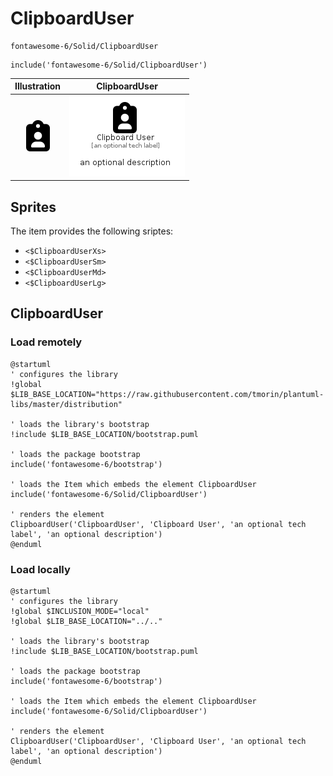 # ClipboardUser


```text
fontawesome-6/Solid/ClipboardUser
```

```text
include('fontawesome-6/Solid/ClipboardUser')
```



| Illustration | ClipboardUser |
| :---: | :---: |
| ![illustration for Illustration](../../fontawesome-6/Solid/ClipboardUser.png) | ![illustration for ClipboardUser](../../fontawesome-6/Solid/ClipboardUser.Local.png) |



## Sprites
The item provides the following sriptes:

- `<$ClipboardUserXs>`
- `<$ClipboardUserSm>`
- `<$ClipboardUserMd>`
- `<$ClipboardUserLg>`





## ClipboardUser

### Load remotely
```plantuml
@startuml
' configures the library
!global $LIB_BASE_LOCATION="https://raw.githubusercontent.com/tmorin/plantuml-libs/master/distribution"

' loads the library's bootstrap
!include $LIB_BASE_LOCATION/bootstrap.puml

' loads the package bootstrap
include('fontawesome-6/bootstrap')

' loads the Item which embeds the element ClipboardUser
include('fontawesome-6/Solid/ClipboardUser')

' renders the element
ClipboardUser('ClipboardUser', 'Clipboard User', 'an optional tech label', 'an optional description')
@enduml
```

### Load locally
```plantuml
@startuml
' configures the library
!global $INCLUSION_MODE="local"
!global $LIB_BASE_LOCATION="../.."

' loads the library's bootstrap
!include $LIB_BASE_LOCATION/bootstrap.puml

' loads the package bootstrap
include('fontawesome-6/bootstrap')

' loads the Item which embeds the element ClipboardUser
include('fontawesome-6/Solid/ClipboardUser')

' renders the element
ClipboardUser('ClipboardUser', 'Clipboard User', 'an optional tech label', 'an optional description')
@enduml
```

